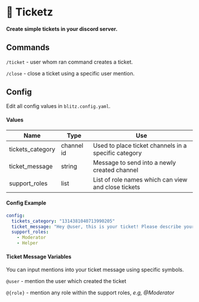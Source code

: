 # 🎫 Ticketz
#### Create simple tickets in your discord server.

## Commands
``/ticket`` - user whom ran command creates a ticket.

``/close`` - close a ticket using a specific user mention.

## Config
Edit all config values in ``blitz.config.yaml``.

#### Values
| Name             	| Type       	| Use                                                  	|
|------------------	|------------	|------------------------------------------------------	|
| tickets_category 	| channel id 	| Used to place ticket channels in a specific category 	|
| ticket_message   	| string     	| Message to send into a newly created channel         	|
| support_roles    	| list       	| List of role names which can view and close tickets  	|


#### Config Example
```yaml
config:
  tickets_category: "1314381040713990205"
  ticket_message: "Hey @user, this is your ticket! Please describe your issue here."
  support_roles:
    - Moderator
    - Helper
```

#### Ticket Message Variables
You can input mentions into your ticket message using specific symbols.

``@user`` - mention the user which created the ticket

``@{role}`` - mention any role within the support roles, *e.g, @Moderator*